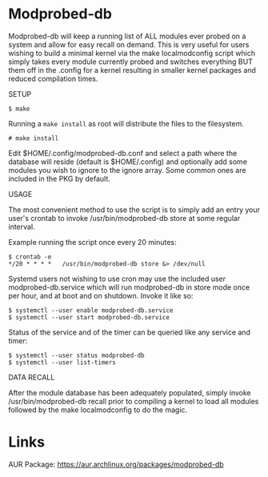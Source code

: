 # Modprobed-db
Modprobed-db will keep a running list of ALL modules ever probed on a system and allow for easy recall on demand. This is very useful for users wishing to build a minimal kernel via the make localmodconfig script which simply takes every module currently probed and switches everything BUT them off in the .config for a kernel resulting in smaller kernel packages and reduced compilation times.

SETUP

    $ make
Running a `make install` as root will distribute the files to the filesystem.

    # make install

Edit $HOME/.config/modprobed-db.conf and select a path where the database will reside (default is $HOME/.config)
and optionally add some modules you wish to ignore to the ignore array. Some common ones are included in the PKG by default.

USAGE

The most convenient method to use the script is to simply add an entry your user's crontab to invoke
/usr/bin/modprobed-db store at some regular interval.

Example running the script once every 20 minutes:

	$ crontab -e
	*/20 * * * *   /usr/bin/modprobed-db store &> /dev/null

Systemd users not wishing to use cron may use the included user modprobed-db.service which will run modprobed-db in store
mode once per hour, and at boot and on shutdown. Invoke it like so:

	$ systemctl --user enable modprobed-db.service
	$ systemctl --user start modprobed-db.service

Status of the service and of the timer can be queried like any service and timer:

	$ systemctl --user status modprobed-db
	$ systemctl --user list-timers

DATA RECALL

After the module database has been adequately populated, simply invoke /usr/bin/modprobed-db recall prior to compiling a kernel to load all modules followed by the make localmodconfig to do the magic.

# Links
AUR Package: https://aur.archlinux.org/packages/modprobed-db
